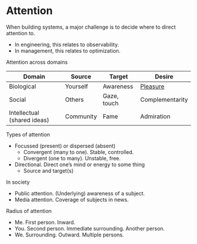# Attention

When building systems, a major challenge is to decide where to direct attention to.

- In engineering, this relates to observability.
- In management, this relates to optimization.



Attention across domains

| Domain                      | Source    | Target      | Desire                                                       |
| --------------------------- | --------- | ----------- | ------------------------------------------------------------ |
| Biological                  | Yourself  | Awareness   | [Pleasure](https://en.wikipedia.org/wiki/Pleasure_principle_(psychology)) |
| Social                      | Others    | Gaze, touch | Complementarity                                              |
| Intellectual (shared ideas) | Community | Fame        | Admiration                                                   |



Types of attention

- Focussed (present) or dispersed (absent)
  - Convergent (many to one). Stable, controlled.
  - Divergent (one to many). Unstable, free.
- Directional. Direct one’s mind or energy to some thing
  - Source and target(s)

In society

- Public attention. (Underlying) awareness of a subject.
- Media attention. Coverage of subjects in news.



Radius of attention

- Me. First person. Inward.
- You. Second person. Immediate surrounding. Another person.
- We. Surrounding. Outward. Multiple persons.